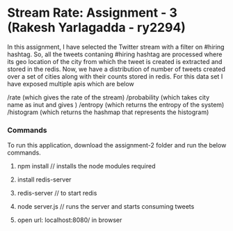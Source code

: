 # Stream Rate: Assignment - 3 (Rakesh Yarlagadda - ry2294)
In this assignment, I have selected the Twitter stream with a filter on #hiring hashtag. So, all the tweets contaning #hiring hashtag are processed where its geo location of the city from which the tweet is created is extracted and stored in the redis. Now, we have a distribution of number of tweets created over a set of cities along with their counts stored in redis. For this data set I have exposed multiple apis which are below 

/rate (which gives the rate of the stream) 
/probability (which takes city name as inut and gives )
/entropy (which returns the entropy of the system)
/histogram (which returns the hashmap that represents the histogram)

### Commands
To run this application, download the assignment-2 folder and run the below commands.

1. npm install // installs the node modules required

2. install redis-server

3. redis-server // to start redis

3. node server.js // runs the server and starts consuming tweets

4. open url: localhost:8080/ in browser
